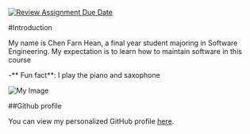 [![Review Assignment Due Date](https://classroom.github.com/assets/deadline-readme-button-22041afd0340ce965d47ae6ef1cefeee28c7c493a6346c4f15d667ab976d596c.svg)](https://classroom.github.com/a/O-1AGqKT)

#Introduction

My name is Chen Farn Hean, a final year student majoring in Software Engineering. My expectation is to learn how to maintain software in this course

-** Fun fact**: I play the piano and saxophone

![My Image](image.jpg)  <!-- https://github.com/SoftwareMaintenanceEvolution/tutorial-1-hendrickhere/blob/profile-upload/photo6179203933503860028.jpg --> 

##Github profile

You can view my personalized GitHub profile [here](https://github.com/hendrickhere).
